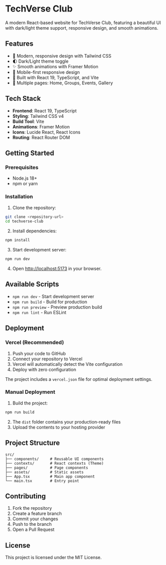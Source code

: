 # TechVerse Club

A modern React-based website for TechVerse Club, featuring a beautiful UI with dark/light theme support, responsive design, and smooth animations.

## Features

- 🎨 Modern, responsive design with Tailwind CSS
- 🌓 Dark/Light theme toggle
- ✨ Smooth animations with Framer Motion
- 📱 Mobile-first responsive design
- 🚀 Built with React 19, TypeScript, and Vite
- 🎯 Multiple pages: Home, Groups, Events, Gallery

## Tech Stack

- **Frontend**: React 19, TypeScript
- **Styling**: Tailwind CSS v4
- **Build Tool**: Vite
- **Animations**: Framer Motion
- **Icons**: Lucide React, React Icons
- **Routing**: React Router DOM

## Getting Started

### Prerequisites

- Node.js 18+ 
- npm or yarn

### Installation

1. Clone the repository:
```bash
git clone <repository-url>
cd techverse-club
```

2. Install dependencies:
```bash
npm install
```

3. Start development server:
```bash
npm run dev
```

4. Open [http://localhost:5173](http://localhost:5173) in your browser.

## Available Scripts

- `npm run dev` - Start development server
- `npm run build` - Build for production
- `npm run preview` - Preview production build
- `npm run lint` - Run ESLint

## Deployment

### Vercel (Recommended)

1. Push your code to GitHub
2. Connect your repository to Vercel
3. Vercel will automatically detect the Vite configuration
4. Deploy with zero configuration

The project includes a `vercel.json` file for optimal deployment settings.

### Manual Deployment

1. Build the project:
```bash
npm run build
```

2. The `dist` folder contains your production-ready files
3. Upload the contents to your hosting provider

## Project Structure

```
src/
├── components/     # Reusable UI components
├── contexts/       # React contexts (Theme)
├── pages/          # Page components
├── assets/         # Static assets
├── App.tsx         # Main app component
└── main.tsx        # Entry point
```

## Contributing

1. Fork the repository
2. Create a feature branch
3. Commit your changes
4. Push to the branch
5. Open a Pull Request

## License

This project is licensed under the MIT License.
